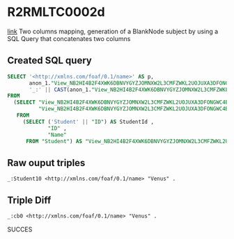 # R2RMLTC0002d
[link](https://www.w3.org/TR/rdb2rdf-test-cases/#R2RMLTC0002d)
Two columns mapping, generation of a BlankNode subject by using a SQL Query that concatenates two columns

## Created SQL query
```sql
SELECT '<http://xmlns.com/foaf/0.1/name>' AS p,
       anon_1."View_NB2HI4B2F4XWK6DBNVYGYZJOMNXW2L3CMFZWKL2UOJUXA3DFONGWC4BR"."Name" AS o,
       '_:' || CAST(anon_1."View_NB2HI4B2F4XWK6DBNVYGYZJOMNXW2L3CMFZWKL2UOJUXA3DFONGWC4BR".StudentId AS VARCHAR) AS s
FROM
  (SELECT "View_NB2HI4B2F4XWK6DBNVYGYZJOMNXW2L3CMFZWKL2UOJUXA3DFONGWC4BR"."Name",
          "View_NB2HI4B2F4XWK6DBNVYGYZJOMNXW2L3CMFZWKL2UOJUXA3DFONGWC4BR".StudentId
   FROM
     (SELECT ('Student' || "ID") AS StudentId ,
             "ID" ,
             "Name"
      FROM "Student") AS "View_NB2HI4B2F4XWK6DBNVYGYZJOMNXW2L3CMFZWKL2UOJUXA3DFONGWC4BR") AS anon_1
```

## Raw ouput triples
```
_:Student10 <http://xmlns.com/foaf/0.1/name> "Venus" .
```

## Triple Diff
```diff
_:cb0 <http://xmlns.com/foaf/0.1/name> "Venus" .
```

SUCCES